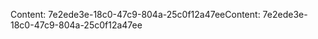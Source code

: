<span data-ttu-id="ae8cf-101">Content: 7e2ede3e-18c0-47c9-804a-25c0f12a47ee</span><span class="sxs-lookup"><span data-stu-id="ae8cf-101">Content: 7e2ede3e-18c0-47c9-804a-25c0f12a47ee</span></span>